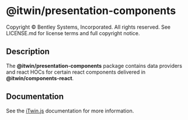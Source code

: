 # @itwin/presentation-components

Copyright © Bentley Systems, Incorporated. All rights reserved. See LICENSE.md for license terms and full copyright notice.

## Description

The __@itwin/presentation-components__ package contains data providers and react HOCs for
certain react components delivered in __@itwin/components-react__.

## Documentation

See the [iTwin.js](https://www.itwinjs.org) documentation for more information.
